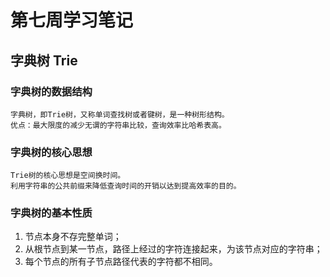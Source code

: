 # 第七周学习笔记
## 字典树 Trie
### 字典树的数据结构
    字典树，即Trie树，又称单词查找树或者键树，是一种树形结构。
    优点：最大限度的减少无谓的字符串比较，查询效率比哈希表高。
### 字典树的核心思想
    Trie树的核心思想是空间换时间。
    利用字符串的公共前缀来降低查询时间的开销以达到提高效率的目的。
### 字典树的基本性质
1. 节点本身不存完整单词；
2. 从根节点到某一节点，路径上经过的字符连接起来，为该节点对应的字符串；
3.  每个节点的所有子节点路径代表的字符都不相同。